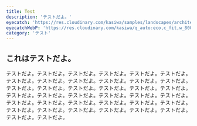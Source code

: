 ```yaml
---
title: Test
description: 'テストだよ。'
eyecatch: 'https://res.cloudinary.com/kasiwa/samples/landscapes/architecture-signs.jpg'
eyecatchWebP: 'https://res.cloudinary.com/kasiwa/q_auto:eco,c_fit,w_800,h_400/samples/landscapes/architecture-signs.webp'
category: 'テスト'
---
```


## これはテストだよ。

テストだよ。テストだよ。テストだよ。テストだよ。テストだよ。テストだよ。テストだよ。テストだよ。テストだよ。テストだよ。テストだよ。テストだよ。テストだよ。テストだよ。テストだよ。テストだよ。テストだよ。テストだよ。テストだよ。テストだよ。テストだよ。テストだよ。テストだよ。テストだよ。テストだよ。テストだよ。テストだよ。テストだよ。テストだよ。テストだよ。テストだよ。テストだよ。テストだよ。テストだよ。テストだよ。テストだよ。
テストだよ。テストだよ。

